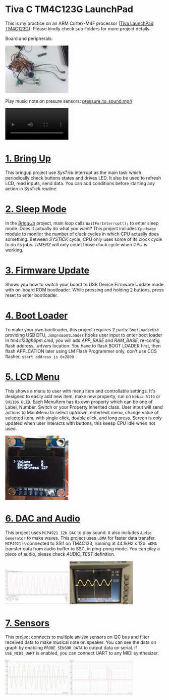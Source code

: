 Tiva C TM4C123G LaunchPad
=========================

This is my practice on an ARM Cortex-M4F processor ([Tiva LaunchPad TM4C123G](http://www.ti.com/tool/ek-tm4c123gxl)). Please kindly check sub-folders for more project details.

Board and peripherals:

<img src="./setup.jpg" alt="setup.jpg" width="200px"/>

Play music note on presure sensors: [pressure_to_sound.mp4](./pressure_to_sound.mp4)

<video controls="controls" autoplay="autoplay" width="200px">
  <source src="./pressure_to_sound.mp4" type="video/mp4" />
</video>

# [1. Bring Up](./1_BringUp)

This bringup project use _SysTick_ interrupt as the main task which periodically check buttons states and drives LED. It also be used to refresh LCD, read inputs, send data. You can add conditions before starting any action in SysTick routine.

# [2. Sleep Mode](./2_SleepMode)

In the [*BringUp*](./1_BringUp) project, main loop calls `WaitForInterrupt();` to enter sleep mode. Does it actually do what you want?
This project includes `CpuUsage` module to monitor the number of clock cycles in which CPU actually does something. Between _SYSTICK_ cycle, CPU only uses some of its clock cycle to do its jobs. _TIMER2_ will only count those clock cycle when CPU is working.

# [3. Firmware Update](./3_FwUpdate)

Shows you how to switch your board to USB Device Firmware Update mode with on-board ROM bootloader. While pressing and holding 2 buttons, press reset to enter bootloader.

# [4. Boot Loader](./4_BootLoader)
To make your own bootloader, this project requires 2 parts: `BootLoaderUsb` providing USB DFU, `JumpToBootLoader` hooks user input to enter boot loader
In _tm4c123gh6pm.cmd_, you will add _APP_BASE_ and _RAM_BASE_, re-config flash address, _.intvers_ location. 
You have to flash BOOT LOADER first, then flash APPLCATION later using LM Flash Programmer only, don't use CCS flasher, `start address is 0x2800`

# [5. LCD Menu](./5_LcdMenu)

This shows a menu to user with menu item and controllable settings. It's designed to easily add new item, make new property, run on `Nokia 5110` or `SH1106 OLED`. Each MenuItem has its own property which can be one of Label, Number, Switch or your Property inherited class. User input will send actions to MainMenu to select up/down, enter/exit menu, change value of selected item, with single click, double click, and long press. Screen is only updated when user interacts with buttons, this keesp CPU idle when not used.

<img src="./5_LcdMenu/oled.jpg" alt="oled.jpg" width="200px"/>

# [6. DAC and Audio](./6_Audio)

This project uses `MCP4921 12b DAC` to play sound. it also includes `Audio Generator` to make waves. This project uses `uDMA` for faster data transfer. `MCP4921` is connected to SSI1 on TM4C123, running at 44.1kHz x 12b. `uDMA` transfer data from audio buffer to SSI1, in ping-pong mode. You can play a piece of audio, please check _AUDIO_TEST_ definition.

<img src="./6_Audio/sine.png" alt="sine.png" width="200px"/>
<img src="./6_Audio/sine_wave.jpg" alt="sine_wave.jpg" width="200px"/>

# [7. Sensors](./7_Sensors)

This project connects to multiple `BMP280` sensors on I2C bus and filter received data to make musical note on speaker. You can see the data on graph by enabling `PROBE_SENSOR_DATA` to output data on serial. if `USE_MIDI_UART` is enabled, you can connect UART to any MIDI synthesizer.

<img src="./7_Sensors/filtered.jpg" alt="filtered.jpg" width="200px"/>
<img src="./7_Sensors/two_channels.jpg" alt="two_channels.jpg" width="200px"/>
